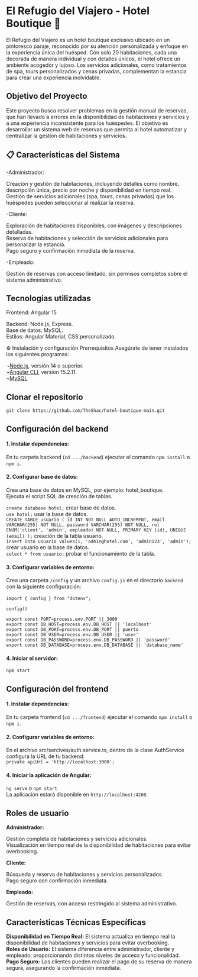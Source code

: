 # El Refugio del Viajero - Hotel Boutique 🏨

El Refugio del Viajero es un hotel boutique exclusivo ubicado en un pintoresco paraje, reconocido por su atención personalizada y enfoque en la experiencia única del huésped. Con solo 20 habitaciones, cada una decorada de manera individual y con detalles únicos, el hotel ofrece un ambiente acogedor y lujoso. Los servicios adicionales, como tratamientos de spa, tours personalizados y cenas privadas, complementan la estancia para crear una experiencia inolvidable.

## Objetivo del Proyecto

Este proyecto busca resolver problemas en la gestión manual de reservas, que han llevado a errores en la disponibilidad de habitaciones y servicios y a una experiencia inconsistente para los huéspedes. El objetivo es desarrollar un sistema web de reservas que permita al hotel automatizar y centralizar la gestión de habitaciones y servicios.

## 📋 Características del Sistema

-Administrador:

Creación y gestión de habitaciones, incluyendo detalles como nombre, descripción única, precio por noche y disponibilidad en tiempo real.<br/>
Gestión de servicios adicionales (spa, tours, cenas privadas) que los huéspedes pueden seleccionar al realizar la reserva.<br/>

-Cliente:

Exploración de habitaciones disponibles, con imágenes y descripciones detalladas.<br/>
Reserva de habitaciones y selección de servicios adicionales para personalizar la estancia.<br/>
Pago seguro y confirmación inmediata de la reserva.<br/>

-Empleado:

Gestión de reservas con acceso limitado, sin permisos completos sobre el sistema administrativo.<br/>

## Tecnologías utilizadas
Frontend: Angular 15

Backend: Node.js, Express.<br/>
Base de datos: MySQL.<br/>
Estilos: Angular Material, CSS personalizado.<br/>

⚙️ Instalación y configuración
Prerrequisitos
Asegúrate de tener instalados los siguientes programas:

¬[Node.js](https://nodejs.org/en), versión 14 o superior.<br/>
¬[Angular CLI](https://github.com/angular/angular-cli), version 15.2.11.<br/>
¬[MySQL](https://www.mysql.com)<br/>

## Clonar el repositorio

```git clone https://github.com/TheShac/hotel-boutique-main.git```

## Configuración del backend

#### 1. Instalar dependencias:
En tu carpeta backend (`cd .../backend`) ejecutar el comando `npm install` o `npm i`.

#### 2. Configurar base de datos:

Crea una base de datos en MySQL, por ejemplo: hotel_boutique.<br/>
Ejecuta el script SQL de creación de tablas.<br/>

`create database hotel;` crear base de datos.<br/>
`use hotel;` usar la base de datos.<br/>
`CREATE TABLE usuario
(
  id INT NOT NULL AUTO_INCREMENT,
  email VARCHAR(255) NOT NULL,
  password VARCHAR(255) NOT NULL,
  rol ENUM('client', 'admin', empleado) NOT NULL,
  PRIMARY KEY (id),
  UNIQUE (email)
);` creación de la tabla usuario.<br/>
`insert into usuario values(1, 'admin@hotel.com', 'admin123', 'admin');` crear usuario en la base de datos.<br/>
`select * from usuario;` probar el funcionamiento de la tabla.<br/>

#### 3. Configurar variables de entorno:

Crea una carpeta `/config` y un archivo `config.js` en el directorio `backend` con la siguiente configuración:<br/><br/>
`import { config } from "dotenv";`<br/>

`config()`<br/>

`export const PORT=process.env.PORT || 3000`<br/>
`export const DB_HOST=process.env.DB_HOST || 'localhost'`<br/>
`export const DB_PORT=process.env.DB_PORT || puerto`<br/>
`export const DB_USER=process.env.DB_USER || 'user'`<br/>
`export const DB_PASSWORD=process.env.DB_PASSWORD || 'password'`<br/>
`export const DB_DATABASE=process.env.DB_DATABASE || 'database_name'`<br/>

#### 4. Iniciar el servidor:

`npm start`<br/>

## Configuración del frontend
#### 1. Instalar dependencias:
En tu carpeta frontend (`cd .../frontend`) ejecutar el comando `npm install` o `npm i`.<br/>

#### 2. Configurar variables de entorno:
En el archivo src/sercives/auth.service.ts, dentro de la clase AuthService configura la URL de tu backend:<br/>
`private apiUrl = 'http://localhost:3000';`<br/>

#### 4. Iniciar la aplicación de Angular:
`ng serve` o `npm start` </br>
La aplicación estará disponible en `http://localhost:4200`.<br/>
## Roles de usuario
<strong>Administrador:</strong><br/>

Gestión completa de habitaciones y servicios adicionales.<br/>
Visualización en tiempo real de la disponibilidad de habitaciones para evitar overbooking.<br/>

<strong>Cliente:</strong><br/>

Búsqueda y reserva de habitaciones y servicios personalizados.<br/>
Pago seguro con confirmación inmediata.<br/>

<strong>Empleado:</strong><br/>

Gestión de reservas, con acceso restringido al sistema administrativo.<br/>
## Características Técnicas Específicas
<strong>Disponibilidad en Tiempo Real:</strong> El sistema actualiza en tiempo real la disponibilidad de habitaciones y servicios para evitar overbooking.<br/>
<strong>Roles de Usuario:</strong> El sistema diferencia entre administrador, cliente y empleado, proporcionando distintos niveles de acceso y funcionalidad.<br/>
<strong>Pago Seguro:</strong> Los clientes pueden realizar el pago de su reserva de manera segura, asegurando la confirmación inmediata.<br/>
